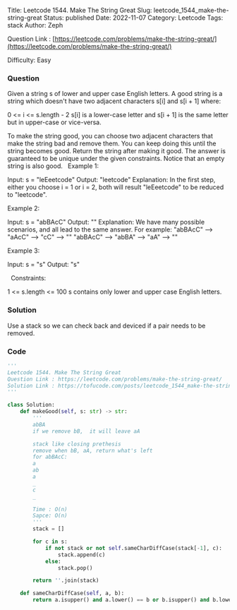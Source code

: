 Title: Leetcode 1544. Make The String Great
Slug: leetcode_1544_make-the-string-great
Status: published
Date: 2022-11-07
Category: Leetcode
Tags: stack
Author: Zeph

Question Link : [https://leetcode.com/problems/make-the-string-great/](https://leetcode.com/problems/make-the-string-great/)

Difficulty: Easy

### Question
Given a string s of lower and upper case English letters.
A good string is a string which doesn't have two adjacent characters s[i] and s[i + 1] where:

0 <= i <= s.length - 2
s[i] is a lower-case letter and s[i + 1] is the same letter but in upper-case or vice-versa.

To make the string good, you can choose two adjacent characters that make the string bad and remove them. You can keep doing this until the string becomes good.
Return the string after making it good. The answer is guaranteed to be unique under the given constraints.
Notice that an empty string is also good.
 
Example 1:

Input: s = "leEeetcode"
Output: "leetcode"
Explanation: In the first step, either you choose i = 1 or i = 2, both will result "leEeetcode" to be reduced to "leetcode".

Example 2:

Input: s = "abBAcC"
Output: ""
Explanation: We have many possible scenarios, and all lead to the same answer. For example:
"abBAcC" --> "aAcC" --> "cC" --> ""
"abBAcC" --> "abBA" --> "aA" --> ""

Example 3:

Input: s = "s"
Output: "s"

 
Constraints:

1 <= s.length <= 100
s contains only lower and upper case English letters.

### Solution

Use a stack so we can check back and deviced if a pair needs to be removed.

### Code
```python
'''
Leetcode 1544. Make The String Great
Question Link : https://leetcode.com/problems/make-the-string-great/
Solution Link : https://tofucode.com/posts/leetcode_1544_make-the-string-great.html
'''

class Solution:
    def makeGood(self, s: str) -> str:
        '''
        abBA
        if we remove bB,  it will leave aA

        stack like closing prethesis
        remove when bB, aA, return what's left
        for abBAcC:
        a
        ab
        a
        _
        c
        _

        Time : O(n)
        Sapce: O(n)
        '''
        stack = []

        for c in s:
            if not stack or not self.sameCharDiffCase(stack[-1], c):
                stack.append(c)
            else:
                stack.pop()

        return ''.join(stack)

    def sameCharDiffCase(self, a, b):
        return a.isupper() and a.lower() == b or b.isupper() and b.lower() == a


```

